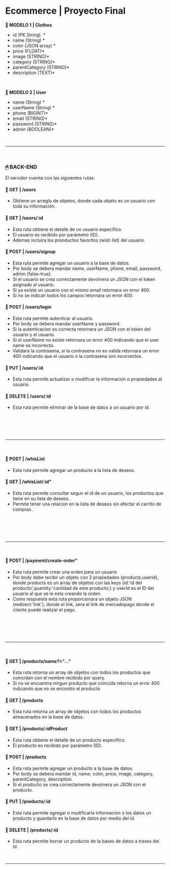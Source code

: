 # **Ecommerce** | Proyecto Final


**📍 MODELO 1 | Clothes**

-  id (PK String). \*
-  name (String) \*
-  color (JSON array) \*
-  price (FLOAT)\*
-  image (STRING)\*
-  category (STRING)\*
-  parentCategory (STRING)\*
-  description (TEXT)\*

<br />

**📍 MODELO 2 | User**

-  name (String) \*
-  userName (String) \*
-  phone (BIGINT)\*
-  email (STRING)\*
-  password (STRING)\*
-  admin (BOOLEAN)\*

<br />

---

<br />

### **🖱 BACK-END**

El servidor cuenta con las siguientes rutas:

#### **📍 GET | /users**

-  Obtiene un arreglo de objetos, donde cada objeto es un usuario con toda su información.

#### **📍 GET | /users/:id**

-  Esta ruta obtiene el detalle de un usuario específico. 
-  El usuario es recibido por parámetro (ID).
-  Ademas incluira los prooductos favoritos (wish list) del usuario.

#### **📍 POST | /users/signup**

-  Esta ruta permite agregar un usuario a la base de datos. 
-  Por body se debera mandar name, userName, phone, email, password, admin (false-true).
-  Si el usuario se crea correctamente devolvera un JSON con el token asignado al usuario.
-  Si ya existe un usuario con el mismo email retornara un error 400.
-  Si no se indican todos los campos retornara un error 400.

#### **📍 POST | /users/login**

-  Esta ruta permite autenticar al usuario.
-  Por body se debera mandar userName y password.
-  Si la autenticacion es correcta retornara un JSON con el token del usuario y el usuario.
-  Si el userName no existe retornara un error 400 indicando que el user name es incorrecto.
-  Validara la contrasena, si la contrasena no es valida retornara un error 400 indicando que el usuario
   o la contrasena son incorrectos.

#### **📍 PUT | /users/:id**
-  Esta ruta permite actualizar o modificar la informacion o propiedades al usuario.

#### **📍 DELETE | /users/:id**
-  Esta ruta permite eliminar de la base de datos a un usuario por id.

</br> </br>

<br />

---

<br />

#### **📍 POST | /whisList**
-  Esta ruta permite agregar un producto a la lista de deseos.

#### **📍 GET | /whisList/:id"**
-  Esta ruta permite consultar segun el id de un usuario, los productos que tiene en su lista de deseos .
-  Permite tener una relacion en la lista de deseos sin afectar el carrito de compras .


</br> </br>

<br />

---

<br />

#### **📍 POST | /payment/create-order"**
-  Esta ruta permite crear una orden para un usuario
-  Por body debe recibir un objeto con 2 propiedades {products,userId}, donde products es un array de objetos con las keys {id:'id del producto',quantity:'cantidad de este producto;} y userId es el ID del usuario al que se le esta creando la orden.
-  Como respuesta esta ruta proporcionara un objeto JSON {redirect:'link'}, donde el link, sera el link de mercadopago donde el cliente puede realizar el pago.

</br> </br>

<br />

---

<br />

#### **📍 GET | /products/name?="..."**

-  Esta ruta retorna un array de objetos con todos los productos que coincidan con el nombre recibido por query.
-  Si no se encuentra ningun producto que coincida retorna un error 400 indicando que no se encontro el producto

#### **📍 GET | /products**

-  Esta ruta retorna un array de objetos con todos los productos almacenados en la base de datos.

#### **📍 GET | /products/:idProduct**

-  Esta ruta obtiene el detalle de un producto específico. 
-  El producto es recibido por parámetro (ID).

#### **📍 POST | /products**

-  Esta ruta permite agregar un producto a la base de datos. 
-  Por body se debera mandar id, name, color, price, image, category, parentCategory, description.
-  Si el producto se crea correctamente devolvera un JSON con el producto.

#### **📍 PUT | /products/:id**

-  Esta ruta permite agregar o modificarla informacion o los datos un producto y guardarlo en la base de datos por medio del id. 



#### **📍 DELETE | /products/:id**

-  Esta ruta permite borrar un producto de la bases de datos a traves del id. 



<br />

---

<br />